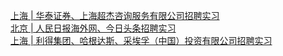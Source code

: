   
[上海 | 华泰证券、上海超杰咨询服务有限公司招聘实习](http://www.dianyue.me/archives/464/bzldwhe617c15hu2/)  
[北京 | 人民日报海外网、今日头条招聘实习](http://www.dianyue.me/archives/469/8k6keti1h7ryhzk0/)  
[上海 | 利得集团、哈根达斯、采埃孚（中国）投资有限公司招聘实习](http://www.dianyue.me/archives/455/qt5yo9ixpy1gmwj4/)